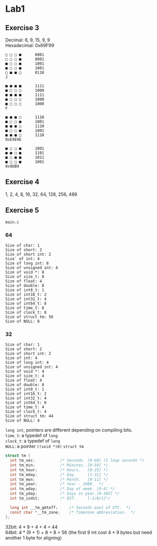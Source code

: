 # Lab1

## Exercise 3

Decimal: 6, 9, 15, 9, 9  
Hexadecimal: 0x69F99
```
□ □ □ ■      0001
□ □ □ ■      0001
■ □ □ ■      1001
■ □ □ ■      1001
□ ■ ■ □      0110
J

■ ■ ■ ■      1111
■ □ □ □      1000
■ ■ ■ ■      1111
■ □ □ □      1000
■ □ □ □      1000
F

■ ■ ■ □      1110
■ □ □ ■      1001
■ ■ ■ □      1110
■ □ □ ■      1001
■ ■ ■ □      1110
0xE9E9E

■ □ □ ■      1001  
■ ■ □ ■      1101 
■ □ ■ ■      1011 
■ □ □ ■      1001 
0x9DB9
```


## Exercise 4

1, 2, 4, 8, 16, 32, 64, 128, 256, 489

## Exercise 5

`main.c`

### 64

``` plain
Size of char: 1
Size of short: 2
Size of short int: 2
Size` of int: 4
Size of long int: 8
Size of unsigned int: 4
Size of void *: 8
Size of size_t: 8
Size of float: 4
Size of double: 8
Size of int8_t: 1
Size of int16_t: 2
Size of int32_t: 4
Size of int64_t: 8
Size of time_t: 8
Size of clock_t: 8
Size of struct tm: 56
Size of NULL: 8
```

### 32

``` plain
Size of char: 1
Size of short: 2
Size of short int: 2
Size of int: 4
Size of long int: 4
Size of unsigned int: 4
Size of void *: 4
Size of size_t: 4
Size of float: 4
Size of double: 8
Size of int8_t: 1
Size of int16_t: 2
Size of int32_t: 4
Size of int64_t: 8
Size of time_t: 4
Size of clock_t: 4
Size of struct tm: 44
Size of NULL: 4
```

`long int`, pointers are different depending on compiling bits.  
`time_t`: a typedef of `long`  
`clock_t`: a typedef of `long`  
`NULL`: a pointer `((void *)0)`
`struct tm`
``` c
struct tm {
  int tm_sec;			/* Seconds.	[0-60] (1 leap second) */
  int tm_min;			/* Minutes.	[0-59] */
  int tm_hour;			/* Hours.	[0-23] */
  int tm_mday;			/* Day.		[1-31] */
  int tm_mon;			/* Month.	[0-11] */
  int tm_year;			/* Year	- 1900.  */
  int tm_wday;			/* Day of week.	[0-6] */
  int tm_yday;			/* Days in year.[0-365]	*/
  int tm_isdst;			/* DST.		[-1/0/1]*/

  long int __tm_gmtoff;		/* Seconds east of UTC.  */
  const char *__tm_zone;	/* Timezone abbreviation.  */
};
```
32bit: 4 * 9 + 4 + 4 = 44  
64bit: 4 * (9 + 1) + 8 + 8 = 56 (the first 9 int cost 4 * 9 bytes but need another 1 byte for aligning)
